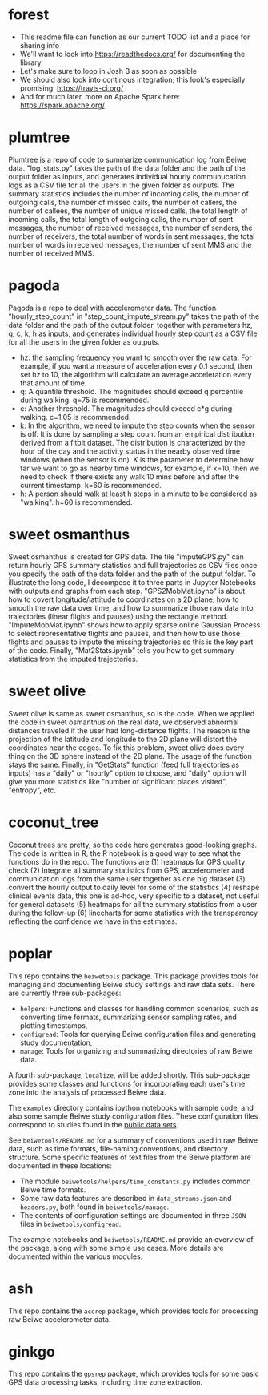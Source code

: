 # forest

- This readme file can function as our current TODO list and a place for sharing info
- We'll want to look into https://readthedocs.org/ for documenting the library
- Let's make sure to loop in Josh B as soon as possible
- We should also look into continous integration; this look's especially promising: https://travis-ci.org/
- And for much later, more on Apache Spark here: https://spark.apache.org/


# plumtree 
Plumtree is a repo of code to summarize communication log from Beiwe data. "log_stats.py" takes the path of the data folder and the path of the output folder as inputs, and generates individual hourly communucation logs as a CSV file for all the users in the given folder as outputs. The summary statistics includes the number of incoming calls, the number of outgoing calls, the number of missed calls, the number of callers, the number of callees, the number of unique missed calls, the total length of incoming calls, the total length of outgoing calls, the number of sent messages, the number of received messages, the number of senders, the number of receivers, the total number of words in sent messages, the total number of words in received messages, the number of sent MMS and the number of received MMS. 

# pagoda
Pagoda is a repo to deal with accelerometer data. The function "hourly_step_count" in "step_count_impute_stream.py" takes the path of the data folder and the path of the output folder, together with parameters hz, q, c, k, h as inputs, and generates individual hourly step count as a CSV file for all the users in the given folder as outputs. 
- hz: the sampling frequency you want to smooth over the raw data. For example, if you want a measure of acceleration every 0.1 second, then set hz to 10, the algorithm will calculate an average acceleration every that amount of time.
- q: A quantile threshold. The magnitudes should exceed q percentile during walking. q=75 is recommended.
- c: Another threshold. The magnitudes should exceed c\*g during walking. c=1.05 is recommended.
- k: In the algorithm, we need to impute the step counts when the sensor is off. It is done by sampling a step count from an empirical distribution derived from a fitbit dataset. The distribution is characterized by the hour of the day and the activity status in the nearby observed time windows (when the sensor is on). K is the parameter to determine how far we want to go as nearby time windows, for example, if k=10, then we need to check if there exists any walk 10 mins before and after the current timestamp. k=60 is recommended.
- h: A person should walk at least h steps in a minute to be considered as "walking". h=60 is recommended.

# sweet osmanthus
Sweet osmanthus is created for GPS data. The file "imputeGPS.py" can return hourly GPS summary statistics and full trajectories as CSV files once you specify the path of the data folder and the path of the output folder. To illustrate the long code, I decompose it to three parts in Jupyter Notebooks with outputs and graphs from each step. "GPS2MobMat.ipynb" is about how to covert longitude/lattitude to coordinates on a 2D plane, how to smooth the raw data over time, and how to summarize those raw data into trajectories (linear flights and pauses) using the rectangle method. "ImputeMobMat.ipynb" shows how to apply sparse online Gaussian Process to select representative flights and pauses, and then how to use those flights and pauses to impute the missing trajectories so this is the key part of the code. Finally, "Mat2Stats.ipynb" tells you how to get summary statistics from the imputed trajectories. 

# sweet olive
Sweet olive is same as sweet osmanthus, so is the code. When we applied the code in sweet osmanthus on the real data, we observed abnormal distances traveled if the user had long-distance flights. The reason is the projection of the latitude and longitude to the 2D plane will distort the coordinates near the edges. To fix this problem, sweet olive does every thing on the 3D sphere instead of the 2D plane. The usage of the function stays the same. Finally, in "GetStats" function (feed full trajectories as inputs) has a "daily" or "hourly" option to choose, and "daily" option will give you more statistics like "number of significant places visited", "entropy", etc.

# coconut_tree
Coconut trees are pretty, so the code here generates good-looking graphs. The code is written in R, the R notebook is a good way to see what the functions do in the repo. The functions are (1) heatmaps for GPS quality check (2) Integrate all summary statistics from GPS, accelerometer and communication logs from the same user together as one big dataset (3) convert the hourly output to daily level for some of the statistics (4) reshape clinical events data, this one is ad-hoc, very specific to a dataset, not useful for general datasets (5) heatmaps for all the summary statistics from a user during the follow-up (6) linecharts for some statistics with the transparency reflecting the confidence we have in the estimates.

# poplar
This repo contains the `beiwetools` package.  This package provides tools for managing and documenting Beiwe study settings and raw data sets.  There are currently three sub-packages:

* `helpers`: Functions and classes for handling common scenarios, such as converting time formats, summarizing sensor sampling rates, and plotting timestamps,
* `configread`: Tools for querying Beiwe configuration files and generating study documentation,
* `manage`: Tools for organizing and summarizing directories of raw Beiwe data.

A fourth sub-package, `localize`, will be added shortly.  This sub-package  provides some classes and functions for incorporating each user's time zone into the analysis of processed Beiwe data.

The `examples` directory contains ipython notebooks with sample code, and also some sample Beiwe study configuration files.  These configuration files correspond to studies found in the [public data sets](https://zenodo.org/record/1188879#.XcDUyHWYW02).

See `beiwetools/README.md` for a summary of conventions used in raw Beiwe data, such as time formats, file-naming conventions, and directory structure.  Some specific features of text files from the Beiwe platform are documented in these locations:

* The module `beiwetools/helpers/time_constants.py` includes common Beiwe time formats.
* Some raw data features are described in `data_streams.json` and `headers.py`, both found in `beiwetools/manage`.
* The contents of configuration settings are documented in three `JSON` files in `beiwetools/configread`.

The example notebooks and `beiwetools/README.md` provide an overview of the package, along with some simple use cases.  More details are documented within the various modules.

# ash
This repo contains the `accrep` package, which provides tools for processing raw Beiwe accelerometer data.

# ginkgo
This repo contains the `gpsrep` package, which provides tools for some basic GPS data processing tasks, including time zone extraction.
